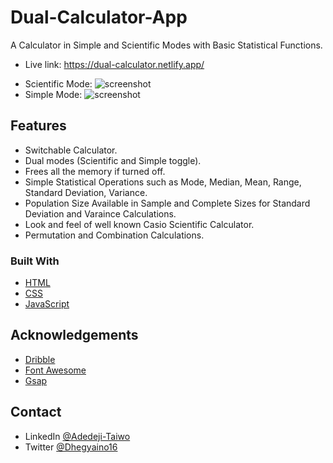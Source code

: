 # Dual-Calculator-App
A Calculator in Simple and Scientific Modes with Basic Statistical Functions.
- Live link: https://dual-calculator.netlify.app/

<!--Introduce your projects by taking a screenshot or a gif. Try to tell visitors a story about your project by answering:-->

- Scientific Mode: ![screenshot](https://github.com/Adedeji-Taiwo/Dual-Calculator-App/blob/main/assets/img/screencapture-127-0-0-1-5500-index-html-2021-07-22-05_19_06.png)
- Simple Mode: ![screenshot](https://github.com/Adedeji-Taiwo/Dual-Calculator-App/blob/main/assets/img/screencapture-127-0-0-1-5500-index-html-2021-07-22-05_19_57.png)


## Features

- Switchable Calculator.
- Dual modes (Scientific and Simple toggle). 
- Frees all the memory if turned off.
- Simple Statistical Operations such as Mode, Median, Mean, Range, Standard Deviation, Variance.
- Population Size Available in Sample and Complete Sizes for Standard Deviation and Varaince Calculations.
- Look and feel of well known Casio Scientific Calculator.
- Permutation and Combination Calculations.

### Built With

<!-- This section should list any major frameworks that you built your project using. Here are a few examples.-->

- [HTML](https://www.w3schools.com/html/)
- [CSS](https://www.w3schools.com/css/default.asp)
- [JavaScript](https://www.w3schools.com/js/default.asp)


## Acknowledgements

<!-- This section should list any articles or add-ons/plugins that helps you to complete the project. This is optional but it will help you in the future. For exmpale -->

- [Dribble](https://dribbble.com/)
- [Font Awesome](https://fontawesome.com/)
- [Gsap](https://greensock.com) 


## Contact

<!--- Website [your-website.com](https://{your-web-site-link})-->
- LinkedIn [@Adedeji-Taiwo](https://{linkedin.com/in/adedeji-taiwo})
- Twitter [@Dhegyaino16](https://{twitter.com/Dhegyaino16})
